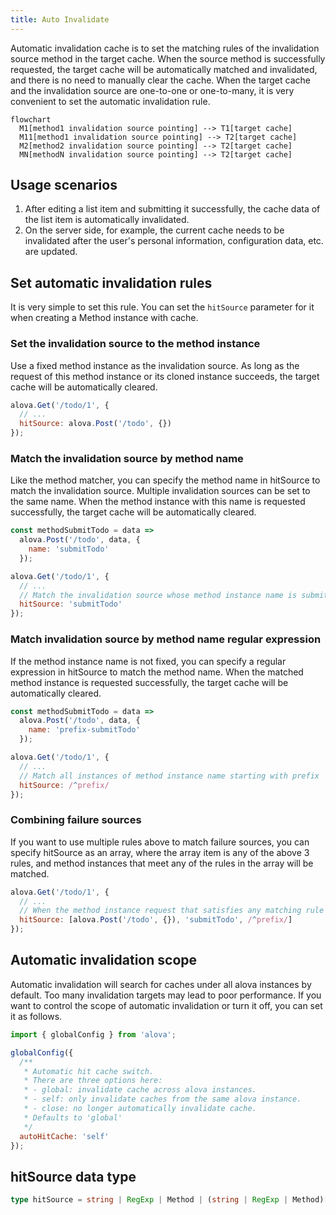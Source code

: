 ```yaml
---
title: Auto Invalidate
---
```


Automatic invalidation cache is to set the matching rules of the invalidation source method in the target cache. When the source method is successfully requested, the target cache will be automatically matched and invalidated, and there is no need to manually clear the cache. When the target cache and the invalidation source are one-to-one or one-to-many, it is very convenient to set the automatic invalidation rule.

```mermaid
flowchart
  M1[method1 invalidation source pointing] --> T1[target cache]
  M11[method1 invalidation source pointing] --> T2[target cache]
  M2[method2 invalidation source pointing] --> T2[target cache]
  MN[methodN invalidation source pointing] --> T2[target cache]
```

## Usage scenarios

1. After editing a list item and submitting it successfully, the cache data of the list item is automatically invalidated.
2. On the server side, for example, the current cache needs to be invalidated after the user's personal information, configuration data, etc. are updated.

## Set automatic invalidation rules

It is very simple to set this rule. You can set the `hitSource` parameter for it when creating a Method instance with cache.

### Set the invalidation source to the method instance

Use a fixed method instance as the invalidation source. As long as the request of this method instance or its cloned instance succeeds, the target cache will be automatically cleared.

```javascript
alova.Get('/todo/1', {
  // ...
  hitSource: alova.Post('/todo', {})
});
```

### Match the invalidation source by method name

Like the method matcher, you can specify the method name in hitSource to match the invalidation source. Multiple invalidation sources can be set to the same name. When the method instance with this name is requested successfully, the target cache will be automatically cleared.

```javascript
const methodSubmitTodo = data =>
  alova.Post('/todo', data, {
    name: 'submitTodo'
  });

alova.Get('/todo/1', {
  // ...
  // Match the invalidation source whose method instance name is submitTodo
  hitSource: 'submitTodo'
});
```

### Match invalidation source by method name regular expression

If the method instance name is not fixed, you can specify a regular expression in hitSource to match the method name. When the matched method instance is requested successfully, the target cache will be automatically cleared.

```javascript
const methodSubmitTodo = data =>
  alova.Post('/todo', data, {
    name: 'prefix-submitTodo'
  });

alova.Get('/todo/1', {
  // ...
  // Match all instances of method instance name starting with prefix
  hitSource: /^prefix/
});
```

### Combining failure sources

If you want to use multiple rules above to match failure sources, you can specify hitSource as an array, where the array item is any of the above 3 rules, and method instances that meet any of the rules in the array will be matched.

```javascript
alova.Get('/todo/1', {
  // ...
  // When the method instance request that satisfies any matching rule in the array is successful, this cache will be invalidated
  hitSource: [alova.Post('/todo', {}), 'submitTodo', /^prefix/]
});
```

## Automatic invalidation scope

Automatic invalidation will search for caches under all alova instances by default. Too many invalidation targets may lead to poor performance. If you want to control the scope of automatic invalidation or turn it off, you can set it as follows.

```js
import { globalConfig } from 'alova';

globalConfig({
  /**
   * Automatic hit cache switch.
   * There are three options here:
   * - global: invalidate cache across alova instances.
   * - self: only invalidate caches from the same alova instance.
   * - close: no longer automatically invalidate cache.
   * Defaults to 'global'
   */
  autoHitCache: 'self'
});
```

## hitSource data type

```typescript
type hitSource = string | RegExp | Method | (string | RegExp | Method)[];
```
